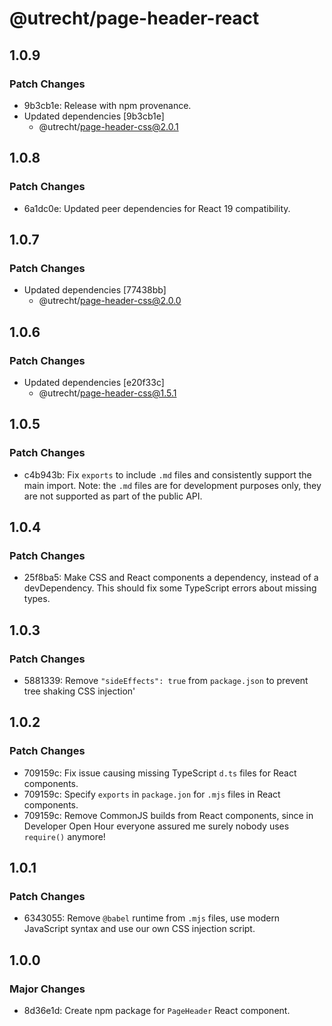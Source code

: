 # @utrecht/page-header-react

## 1.0.9

### Patch Changes

- 9b3cb1e: Release with npm provenance.
- Updated dependencies [9b3cb1e]
  - @utrecht/page-header-css@2.0.1

## 1.0.8

### Patch Changes

- 6a1dc0e: Updated peer dependencies for React 19 compatibility.

## 1.0.7

### Patch Changes

- Updated dependencies [77438bb]
  - @utrecht/page-header-css@2.0.0

## 1.0.6

### Patch Changes

- Updated dependencies [e20f33c]
  - @utrecht/page-header-css@1.5.1

## 1.0.5

### Patch Changes

- c4b943b: Fix `exports` to include `.md` files and consistently support the main import.
  Note: the `.md` files are for development purposes only, they are not supported as part of the public API.

## 1.0.4

### Patch Changes

- 25f8ba5: Make CSS and React components a dependency, instead of a devDependency. This should fix some TypeScript errors about missing types.

## 1.0.3

### Patch Changes

- 5881339: Remove `"sideEffects": true` from `package.json` to prevent tree shaking CSS injection'

## 1.0.2

### Patch Changes

- 709159c: Fix issue causing missing TypeScript `d.ts` files for React components.
- 709159c: Specify `exports` in `package.jon` for `.mjs` files in React components.
- 709159c: Remove CommonJS builds from React components, since in Developer Open Hour everyone assured me surely nobody uses `require()` anymore!

## 1.0.1

### Patch Changes

- 6343055: Remove `@babel` runtime from `.mjs` files, use modern JavaScript syntax and use our own CSS injection script.

## 1.0.0

### Major Changes

- 8d36e1d: Create npm package for `PageHeader` React component.
